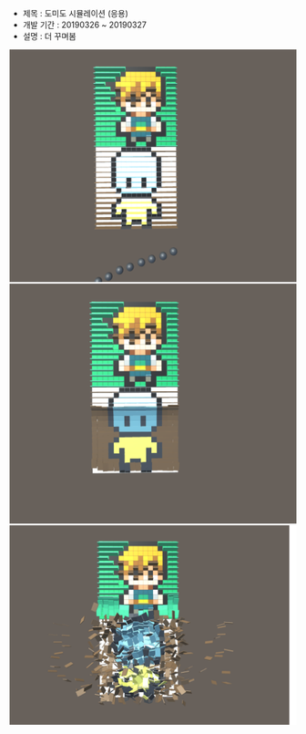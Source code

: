 + 제목 : 도미도 시뮬레이션 (응용)
+ 개발 기간 : 20190326 ~ 20190327
+ 설명 : 더 꾸며봄

![실행화면](./picture.PNG)
![실행화면2](./picture2.PNG)
![실행화면3](./picture3.PNG)
